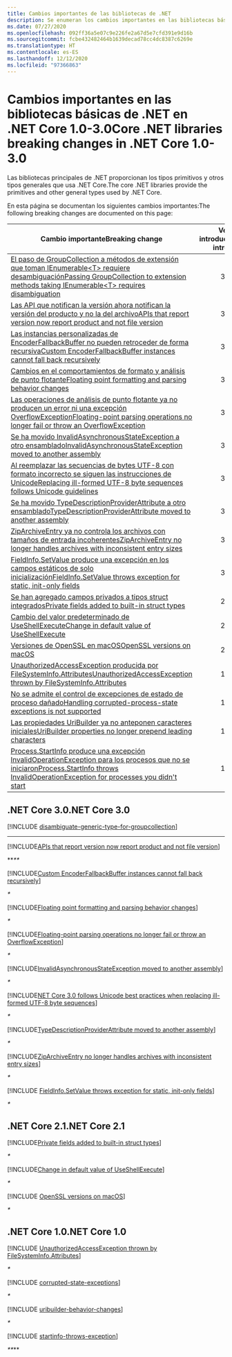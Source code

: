 ```yaml
---
title: Cambios importantes de las bibliotecas de .NET
description: Se enumeran los cambios importantes en las bibliotecas básicas de .NET para las versiones 1.0-3.0 de .NET Core.
ms.date: 07/27/2020
ms.openlocfilehash: 092ff36a5e07c9e226fe2a67d5e7cfd391e9d16b
ms.sourcegitcommit: fcbe432482464b1639decad78cc4dc8387c6269e
ms.translationtype: HT
ms.contentlocale: es-ES
ms.lasthandoff: 12/12/2020
ms.locfileid: "97366863"
---
```

# <a name="core-net-libraries-breaking-changes-in-net-core-10-30"></a><span data-ttu-id="5c0dc-103">Cambios importantes en las bibliotecas básicas de .NET en .NET Core 1.0-3.0</span><span class="sxs-lookup"><span data-stu-id="5c0dc-103">Core .NET libraries breaking changes in .NET Core 1.0-3.0</span></span>

<span data-ttu-id="5c0dc-104">Las bibliotecas principales de .NET proporcionan los tipos primitivos y otros tipos generales que usa .NET Core.</span><span class="sxs-lookup"><span data-stu-id="5c0dc-104">The core .NET libraries provide the primitives and other general types used by .NET Core.</span></span>

<span data-ttu-id="5c0dc-105">En esta página se documentan los siguientes cambios importantes:</span><span class="sxs-lookup"><span data-stu-id="5c0dc-105">The following breaking changes are documented on this page:</span></span>

| <span data-ttu-id="5c0dc-106">Cambio importante</span><span class="sxs-lookup"><span data-stu-id="5c0dc-106">Breaking change</span></span> | <span data-ttu-id="5c0dc-107">Versión introducida</span><span class="sxs-lookup"><span data-stu-id="5c0dc-107">Version introduced</span></span> |
| - | :-: |
| [<span data-ttu-id="5c0dc-108">El paso de GroupCollection a métodos de extensión que toman IEnumerable\<T> requiere desambiguación</span><span class="sxs-lookup"><span data-stu-id="5c0dc-108">Passing GroupCollection to extension methods taking IEnumerable\<T> requires disambiguation</span></span>](#passing-groupcollection-to-extension-methods-taking-ienumerablet-requires-disambiguation) | <span data-ttu-id="5c0dc-109">3.0</span><span class="sxs-lookup"><span data-stu-id="5c0dc-109">3.0</span></span> |
| [<span data-ttu-id="5c0dc-110">Las API que notifican la versión ahora notifican la versión del producto y no la del archivo</span><span class="sxs-lookup"><span data-stu-id="5c0dc-110">APIs that report version now report product and not file version</span></span>](#apis-that-report-version-now-report-product-and-not-file-version) | <span data-ttu-id="5c0dc-111">3.0</span><span class="sxs-lookup"><span data-stu-id="5c0dc-111">3.0</span></span> |
| [<span data-ttu-id="5c0dc-112">Las instancias personalizadas de EncoderFallbackBuffer no pueden retroceder de forma recursiva</span><span class="sxs-lookup"><span data-stu-id="5c0dc-112">Custom EncoderFallbackBuffer instances cannot fall back recursively</span></span>](#custom-encoderfallbackbuffer-instances-cannot-fall-back-recursively) | <span data-ttu-id="5c0dc-113">3.0</span><span class="sxs-lookup"><span data-stu-id="5c0dc-113">3.0</span></span> |
| [<span data-ttu-id="5c0dc-114">Cambios en el comportamientos de formato y análisis de punto flotante</span><span class="sxs-lookup"><span data-stu-id="5c0dc-114">Floating point formatting and parsing behavior changes</span></span>](#floating-point-formatting-and-parsing-behavior-changed) | <span data-ttu-id="5c0dc-115">3.0</span><span class="sxs-lookup"><span data-stu-id="5c0dc-115">3.0</span></span> |
| [<span data-ttu-id="5c0dc-116">Las operaciones de análisis de punto flotante ya no producen un error ni una excepción OverflowException</span><span class="sxs-lookup"><span data-stu-id="5c0dc-116">Floating-point parsing operations no longer fail or throw an OverflowException</span></span>](#floating-point-parsing-operations-no-longer-fail-or-throw-an-overflowexception) | <span data-ttu-id="5c0dc-117">3.0</span><span class="sxs-lookup"><span data-stu-id="5c0dc-117">3.0</span></span> |
| [<span data-ttu-id="5c0dc-118">Se ha movido InvalidAsynchronousStateException a otro ensamblado</span><span class="sxs-lookup"><span data-stu-id="5c0dc-118">InvalidAsynchronousStateException moved to another assembly</span></span>](#invalidasynchronousstateexception-moved-to-another-assembly) | <span data-ttu-id="5c0dc-119">3.0</span><span class="sxs-lookup"><span data-stu-id="5c0dc-119">3.0</span></span> |
| [<span data-ttu-id="5c0dc-120">Al reemplazar las secuencias de bytes UTF-8 con formato incorrecto se siguen las instrucciones de Unicode</span><span class="sxs-lookup"><span data-stu-id="5c0dc-120">Replacing ill-formed UTF-8 byte sequences follows Unicode guidelines</span></span>](#replacing-ill-formed-utf-8-byte-sequences-follows-unicode-guidelines) | <span data-ttu-id="5c0dc-121">3.0</span><span class="sxs-lookup"><span data-stu-id="5c0dc-121">3.0</span></span> |
| [<span data-ttu-id="5c0dc-122">Se ha movido TypeDescriptionProviderAttribute a otro ensamblado</span><span class="sxs-lookup"><span data-stu-id="5c0dc-122">TypeDescriptionProviderAttribute moved to another assembly</span></span>](#typedescriptionproviderattribute-moved-to-another-assembly) | <span data-ttu-id="5c0dc-123">3.0</span><span class="sxs-lookup"><span data-stu-id="5c0dc-123">3.0</span></span> |
| [<span data-ttu-id="5c0dc-124">ZipArchiveEntry ya no controla los archivos con tamaños de entrada incoherentes</span><span class="sxs-lookup"><span data-stu-id="5c0dc-124">ZipArchiveEntry no longer handles archives with inconsistent entry sizes</span></span>](#ziparchiveentry-no-longer-handles-archives-with-inconsistent-entry-sizes) | <span data-ttu-id="5c0dc-125">3.0</span><span class="sxs-lookup"><span data-stu-id="5c0dc-125">3.0</span></span> |
| [<span data-ttu-id="5c0dc-126">FieldInfo.SetValue produce una excepción en los campos estáticos de solo inicialización</span><span class="sxs-lookup"><span data-stu-id="5c0dc-126">FieldInfo.SetValue throws exception for static, init-only fields</span></span>](#fieldinfosetvalue-throws-exception-for-static-init-only-fields) | <span data-ttu-id="5c0dc-127">3.0</span><span class="sxs-lookup"><span data-stu-id="5c0dc-127">3.0</span></span> |
| [<span data-ttu-id="5c0dc-128">Se han agregado campos privados a tipos struct integrados</span><span class="sxs-lookup"><span data-stu-id="5c0dc-128">Private fields added to built-in struct types</span></span>](#private-fields-added-to-built-in-struct-types) | <span data-ttu-id="5c0dc-129">2.1</span><span class="sxs-lookup"><span data-stu-id="5c0dc-129">2.1</span></span> |
| [<span data-ttu-id="5c0dc-130">Cambio del valor predeterminado de UseShellExecute</span><span class="sxs-lookup"><span data-stu-id="5c0dc-130">Change in default value of UseShellExecute</span></span>](#change-in-default-value-of-useshellexecute) | <span data-ttu-id="5c0dc-131">2.1</span><span class="sxs-lookup"><span data-stu-id="5c0dc-131">2.1</span></span> |
| [<span data-ttu-id="5c0dc-132">Versiones de OpenSSL en macOS</span><span class="sxs-lookup"><span data-stu-id="5c0dc-132">OpenSSL versions on macOS</span></span>](#openssl-versions-on-macos) | <span data-ttu-id="5c0dc-133">2.1</span><span class="sxs-lookup"><span data-stu-id="5c0dc-133">2.1</span></span> |
| [<span data-ttu-id="5c0dc-134">UnauthorizedAccessException producida por FileSystemInfo.Attributes</span><span class="sxs-lookup"><span data-stu-id="5c0dc-134">UnauthorizedAccessException thrown by FileSystemInfo.Attributes</span></span>](#unauthorizedaccessexception-thrown-by-filesysteminfoattributes) | <span data-ttu-id="5c0dc-135">1.0</span><span class="sxs-lookup"><span data-stu-id="5c0dc-135">1.0</span></span> |
| [<span data-ttu-id="5c0dc-136">No se admite el control de excepciones de estado de proceso dañado</span><span class="sxs-lookup"><span data-stu-id="5c0dc-136">Handling corrupted-process-state exceptions is not supported</span></span>](#handling-corrupted-state-exceptions-is-not-supported) | <span data-ttu-id="5c0dc-137">1.0</span><span class="sxs-lookup"><span data-stu-id="5c0dc-137">1.0</span></span> |
| [<span data-ttu-id="5c0dc-138">Las propiedades UriBuilder ya no anteponen caracteres iniciales</span><span class="sxs-lookup"><span data-stu-id="5c0dc-138">UriBuilder properties no longer prepend leading characters</span></span>](#uribuilder-properties-no-longer-prepend-leading-characters) | <span data-ttu-id="5c0dc-139">1.0</span><span class="sxs-lookup"><span data-stu-id="5c0dc-139">1.0</span></span> |
| [<span data-ttu-id="5c0dc-140">Process.StartInfo produce una excepción InvalidOperationException para los procesos que no se iniciaron</span><span class="sxs-lookup"><span data-stu-id="5c0dc-140">Process.StartInfo throws InvalidOperationException for processes you didn't start</span></span>](#processstartinfo-throws-invalidoperationexception-for-processes-you-didnt-start) | <span data-ttu-id="5c0dc-141">1.0</span><span class="sxs-lookup"><span data-stu-id="5c0dc-141">1.0</span></span> |

## <a name="net-core-30"></a><span data-ttu-id="5c0dc-142">.NET Core 3.0</span><span class="sxs-lookup"><span data-stu-id="5c0dc-142">.NET Core 3.0</span></span>

[!INCLUDE [disambiguate-generic-type-for-groupcollection](../../../includes/core-changes/corefx/3.0/disambiguate-generic-type-for-groupcollection.md)]

***

[!INCLUDE[APIs that report version now report product and not file version](~/includes/core-changes/corefx/3.0/version-information-changes.md)]

<span data-ttu-id="5c0dc-143">\*\*_</span><span class="sxs-lookup"><span data-stu-id="5c0dc-143">\*\*_</span></span>

[!INCLUDE[Custom EncoderFallbackBuffer instances cannot fall back recursively](~/includes/core-changes/corefx/3.0/custom-encoderfallbackbuffer-cannot-be-recursive.md)]

_*_

[!INCLUDE[Floating point formatting and parsing behavior changes](~/includes/core-changes/corefx/3.0/floating-point-changes.md)]

_*_

[!INCLUDE[Floating-point parsing operations no longer fail or throw an OverflowException](~/includes/core-changes/corefx/3.0/floating-point-parsing-does-not-overflow.md)]

_*_

[!INCLUDE[InvalidAsynchronousStateException moved to another assembly](~/includes/core-changes/corefx/3.0/move-invalidasynchronousstateexception.md)]

_*_

[!INCLUDE[NET Core 3.0 follows Unicode best practices when replacing ill-formed UTF-8 byte sequences](~/includes/core-changes/corefx/3.0/net-core-3-0-follows-unicode-utf8-best-practices.md)]

_*_

[!INCLUDE[TypeDescriptionProviderAttribute moved to another assembly](~/includes/core-changes/corefx/3.0/move-typedescriptionproviderattribute.md)]

_*_

[!INCLUDE[ZipArchiveEntry no longer handles archives with inconsistent entry sizes](~/includes/core-changes/corefx/3.0/ziparchiveentry-and-inconsistent-entry-sizes.md)]

_*_

[!INCLUDE [FieldInfo.SetValue throws exception for static, init-only fields](~/includes/core-changes/corefx/3.0/fieldinfo-setvalue-exception.md)]

_*_

## <a name="net-core-21"></a><span data-ttu-id="5c0dc-144">.NET Core 2.1</span><span class="sxs-lookup"><span data-stu-id="5c0dc-144">.NET Core 2.1</span></span>

[!INCLUDE[Private fields added to built-in struct types](~/includes/core-changes/corefx/2.1/instantiate-struct.md)]

_*_

[!INCLUDE[Change in default value of UseShellExecute](~/includes/core-changes/corefx/2.1/process-start-changes.md)]

_*_

[!INCLUDE [OpenSSL versions on macOS](../../../includes/core-changes/corefx/openssl-dependencies-macos.md)]

_*_

## <a name="net-core-10"></a><span data-ttu-id="5c0dc-145">.NET Core 1.0</span><span class="sxs-lookup"><span data-stu-id="5c0dc-145">.NET Core 1.0</span></span>

[!INCLUDE [UnauthorizedAccessException thrown by FileSystemInfo.Attributes](~/includes/core-changes/corefx/1.0/filesysteminfo-attributes-exceptions.md)]

_*_

[!INCLUDE [corrupted-state-exceptions](~/includes/core-changes/corefx/1.0/corrupted-state-exceptions.md)]

_*_

[!INCLUDE [uribuilder-behavior-changes](../../../includes/core-changes/corefx/1.0/uribuilder-behavior-changes.md)]

_*_

[!INCLUDE [startinfo-throws-exception](../../../includes/core-changes/corefx/1.0/startinfo-throws-exception.md)]

<span data-ttu-id="5c0dc-146">_\*\*</span><span class="sxs-lookup"><span data-stu-id="5c0dc-146">_\*\*</span></span>
